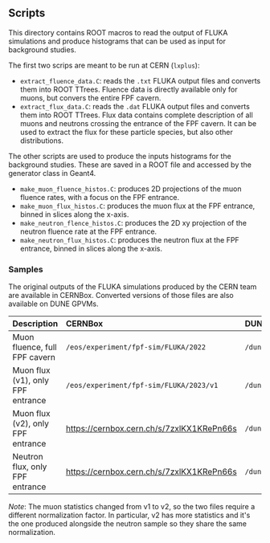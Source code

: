 ## Scripts
This directory contains ROOT macros to read the output of FLUKA simulations and produce histograms
that can be used as input for background studies.

The first two scrips are meant to be run at CERN (`lxplus`):
* `extract_fluence_data.C`: reads the `.txt` FLUKA output files and converts them into ROOT TTrees.
   Fluence data is directly available only for muons, but convers the entire FPF cavern.
* `extract_flux_data.C`: reads the `.dat` FLUKA output files and converts them into ROOT TTrees.
   Flux data contains complete description of all muons and neutrons crossing the entrance of the FPF cavern.
   It can be used to extract the flux for these particle species, but also other distributions.
 
The other scripts are used to produce the inputs histograms for the background studies.
These are saved in a ROOT file and accessed by the generator class in Geant4.
* `make_muon_fluence_histos.C`: produces 2D projections of the muon fluence rates, with a focus on the FPF entrance.
* `make_muon_flux_histos.C`: produces the muon flux at the FPF entrance, binned in slices along the x-axis.   
* `make_neutron_flence_histos.C`: produces the 2D xy projection of the neutron fluence rate at the FPF entrance.   
* `make_neutron_flux_histos.C`: produces the neutron flux at the FPF entrance, binned in slices along the x-axis.   
### Samples
The original outputs of the FLUKA simulations produced by the CERN team are available in CERNBox.
Converted versions of those files are also available on DUNE GPVMs.

|Description | CERNBox | DUNE GPVM |
|:--|:--|:--|
|Muon fluence, full FPF cavern      | `/eos/experiment/fpf-sim/FLUKA/2022`      | `/dune/data/users/mvicenzi/FPF_backgrounds/muons/fluence/` |
|Muon flux (v1), only FPF entrance  | `/eos/experiment/fpf-sim/FLUKA/2023/v1`   | `/dune/data/users/mvicenzi/FPF_backgrounds/muons/flux_v1/` |
|Muon flux (v2), only FPF entrance  | https://cernbox.cern.ch/s/7zxlKX1KRePn66s | `/dune/data/users/mvicenzi/FPF_backgrounds/muons/flux_v2/` |
|Neutron flux, only FPF entrance    | https://cernbox.cern.ch/s/7zxlKX1KRePn66s | `/dune/data/users/mvicenzi/FPF_backgrounds/neutrons/` |

_Note_: The muon statistics changed from v1 to v2, so the two files require a different normalization factor. In particular, v2 has more statistics and it's the one produced alongside the neutron sample so they share the same normalization.
